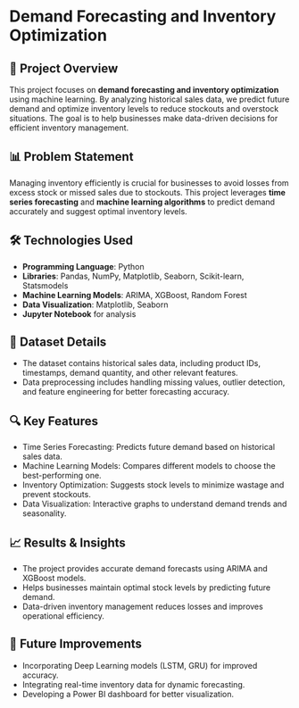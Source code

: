 

# Demand Forecasting and Inventory Optimization

## 📌 Project Overview
This project focuses on **demand forecasting and inventory optimization** using machine learning. By analyzing historical sales data, we predict future demand and optimize inventory levels to reduce stockouts and overstock situations. The goal is to help businesses make data-driven decisions for efficient inventory management.

## 📊 Problem Statement
Managing inventory efficiently is crucial for businesses to avoid losses from excess stock or missed sales due to stockouts. This project leverages **time series forecasting** and **machine learning algorithms** to predict demand accurately and suggest optimal inventory levels.

## 🛠️ Technologies Used
- **Programming Language**: Python  
- **Libraries**: Pandas, NumPy, Matplotlib, Seaborn, Scikit-learn, Statsmodels  
- **Machine Learning Models**: ARIMA, XGBoost, Random Forest  
- **Data Visualization**: Matplotlib, Seaborn  
- **Jupyter Notebook** for analysis  

## 📂 Dataset Details
- The dataset contains historical sales data, including product IDs, timestamps, demand quantity, and other relevant features.
- Data preprocessing includes handling missing values, outlier detection, and feature engineering for better forecasting accuracy.

## 🔍 Key Features
- Time Series Forecasting: Predicts future demand based on historical sales data.
- Machine Learning Models: Compares different models to choose the best-performing one.
- Inventory Optimization: Suggests stock levels to minimize wastage and prevent stockouts.
- Data Visualization: Interactive graphs to understand demand trends and seasonality.

## 📈 Results & Insights
- The project provides accurate demand forecasts using ARIMA and XGBoost models.
- Helps businesses maintain optimal stock levels by predicting future demand.
- Data-driven inventory management reduces losses and improves operational efficiency.


## 🚀 Future Improvements
- Incorporating Deep Learning models (LSTM, GRU) for improved accuracy.
- Integrating real-time inventory data for dynamic forecasting.
- Developing a Power BI dashboard for better visualization.
